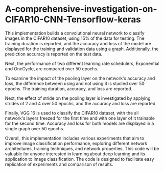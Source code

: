 # A-comprehensive-investigation-on-CIFAR10-CNN-Tensorflow-keras
This implementation builds a convolutional neural network to classify images in the CIFAR10 dataset, using 15% of the data for testing. The training duration is reported, and the accuracy and loss of the model are displayed for the training and validation data using a graph. Additionally, the prediction accuracy is reported on the test data.

Next, the performance of two different learning rate schedulers, Exponential and OneCycle, are compared over 50 epochs.

To examine the impact of the pooling layer on the network's accuracy and loss, the difference between using and not using it is studied over 50 epochs. The training duration, accuracy, and loss are reported.

Next, the effect of stride on the pooling layer is investigated by applying strides of 2 and 4 over 50 epochs, and the accuracy and loss are reported.

Finally, VGG 16 is used to classify the CIFAR10 dataset, with the all network's layers freezed for the first time and with one layer of it trainable for the second time. Accuracy and loss for both models are displayed in a single graph over 50 epochs.

Overall, this implementation includes various experiments that aim to improve image classification performance, exploring different network architectures, training techniques, and network properties. This code will be valuable for anyone interested in learning about deep learning and its application to image classification. The code is designed to facilitate easy replication of experiments and comparison of results.
